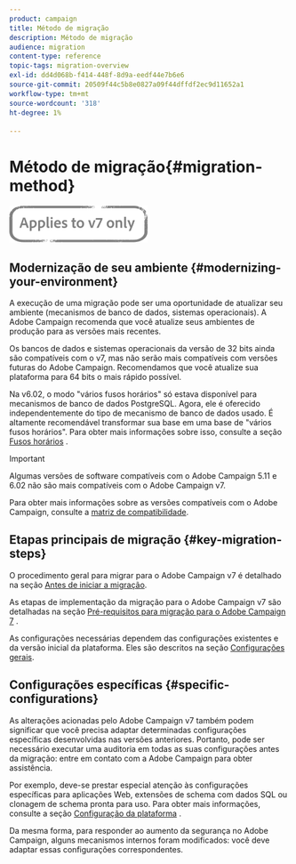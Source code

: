 ```yaml
---
product: campaign
title: Método de migração
description: Método de migração
audience: migration
content-type: reference
topic-tags: migration-overview
exl-id: dd4d068b-f414-448f-8d9a-eedf44e7b6e6
source-git-commit: 20509f44c5b8e0827a09f44dffdf2ec9d11652a1
workflow-type: tm+mt
source-wordcount: '318'
ht-degree: 1%

---
```


# Método de migração{#migration-method}

![](../../assets/v7-only.svg)

## Modernização de seu ambiente {#modernizing-your-environment}

A execução de uma migração pode ser uma oportunidade de atualizar seu ambiente (mecanismos de banco de dados, sistemas operacionais). A Adobe Campaign recomenda que você atualize seus ambientes de produção para as versões mais recentes.

Os bancos de dados e sistemas operacionais da versão de 32 bits ainda são compatíveis com o v7, mas não serão mais compatíveis com versões futuras do Adobe Campaign. Recomendamos que você atualize sua plataforma para 64 bits o mais rápido possível.

Na v6.02, o modo &quot;vários fusos horários&quot; só estava disponível para mecanismos de banco de dados PostgreSQL. Agora, ele é oferecido independentemente do tipo de mecanismo de banco de dados usado. É altamente recomendável transformar sua base em uma base de &quot;vários fusos horários&quot;. Para obter mais informações sobre isso, consulte a seção [Fusos horários](../../migration/using/general-configurations.md#time-zones) .

>[!IMPORTANT]
>
>Algumas versões de software compatíveis com o Adobe Campaign 5.11 e 6.02 não são mais compatíveis com o Adobe Campaign v7.
>
>Para obter mais informações sobre as versões compatíveis com o Adobe Campaign, consulte a [matriz de compatibilidade](../../rn/using/compatibility-matrix.md).

## Etapas principais de migração {#key-migration-steps}

O procedimento geral para migrar para o Adobe Campaign v7 é detalhado na seção [Antes de iniciar a migração](../../migration/using/before-starting-migration.md).

As etapas de implementação da migração para o Adobe Campaign v7 são detalhadas na seção [Pré-requisitos para migração para o Adobe Campaign 7](../../migration/using/prerequisites-for-migration-to-adobe-campaign-7.md) .

As configurações necessárias dependem das configurações existentes e da versão inicial da plataforma. Eles são descritos na seção [Configurações gerais](../../migration/using/general-configurations.md).

## Configurações específicas {#specific-configurations}

As alterações acionadas pelo Adobe Campaign v7 também podem significar que você precisa adaptar determinadas configurações específicas desenvolvidas nas versões anteriores. Portanto, pode ser necessário executar uma auditoria em todas as suas configurações antes da migração: entre em contato com a Adobe Campaign para obter assistência.

Por exemplo, deve-se prestar especial atenção às configurações específicas para aplicações Web, extensões de schema com dados SQL ou clonagem de schema pronta para uso. Para obter mais informações, consulte a seção [Configuração da plataforma](../../migration/using/configuring-your-platform.md) .

Da mesma forma, para responder ao aumento da segurança no Adobe Campaign, alguns mecanismos internos foram modificados: você deve adaptar essas configurações correspondentes.
